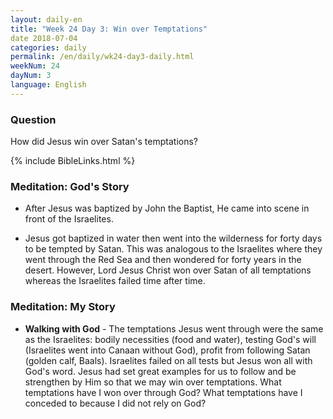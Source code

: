 ```yaml
---
layout: daily-en
title: "Week 24 Day 3: Win over Temptations"
date 2018-07-04
categories: daily
permalink: /en/daily/wk24-day3-daily.html
weekNum: 24
dayNum: 3
language: English
---
```


### Question     
How did Jesus win over Satan's temptations?

{% include BibleLinks.html %} 

### Meditation: God's Story   
+ After Jesus was baptized by John the Baptist, He came into scene in front of the Israelites. 

+ Jesus got baptized in water then went into the wilderness for forty days to be tempted by Satan. This was analogous to the Israelites where they went through the Red Sea and then wondered for forty years in the desert. However, Lord Jesus Christ won over Satan of all temptations whereas the Israelites failed time after time. 

### Meditation: My Story   
+ **Walking with God** - The temptations Jesus went through were the same as the Israelites: bodily necessities (food and water), testing God's will (Israelites went into Canaan without God), profit from following Satan (golden calf, Baals). Israelites failed on all tests but Jesus won all with God's word. Jesus had set great examples for us to follow and be strengthen by Him so that we may win over temptations. What temptations have I won over through God? What temptations have I conceded to because I did not rely on God? 
